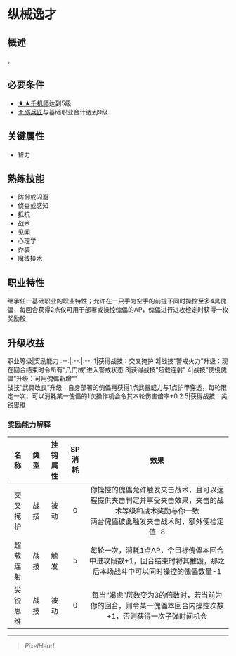 # 纵械逸才

## 概述

。

## 必要条件

* <a href="../2B-mechster" target="_blank">★★千机师</a>达到5级
* <a href="../0-maintenance_artisan" target="_blank">☆砺兵匠</a>与基础职业合计达到9级

## 关键属性

* 智力

## 熟练技能

* 防御或闪避
* 侦查或感知
* 抵抗
* 战术
* 见闻
* 心理学
* 乔装
* 魔线操术

## 职业特性

继承任一基础职业的职业特性；允许在一只手为空手的前提下同时操控至多4具傀儡，每回合获得2点仅可用于部署或操控傀儡的AP，傀儡进行进攻检定时获得一枚奖励骰

## 升级收益

职业等级|奖励能力
:--:|:--:|:--:
1|获得战技：交叉掩护
2|战技“警戒火力”升级：现在回合结束时令所有“八门械”进入警戒状态
3|获得战技“超载连射”
4|战技“使役傀儡”升级：可用傀儡新增“”<br>战技“武具改良”升级：自身部署的傀儡再获得1点武器威力与1点护甲穿透，每轮限定一次，可以消耗某一傀儡的1次操作机会令其本轮伤害倍率+0.2
5|获得战技：尖锐思维

### 奖励能力解释

名称|类型|挂钩属性|SP消耗|效果
:--:|:--:|:--:|:--:|:--:
交叉掩护|战技|被动|0|你操控的傀儡允许触发夹击战术，且可以远程提供夹击判定并享受夹击效果，夹击的战术等级和战术奖励与你一致<br>两台傀儡彼此触发夹击战术时，额外使检定值-8
超载连射|战技|触发|5|每轮一次，消耗1点AP，令目标傀儡本回合中进攻段数+1，回合结束时将其摧毁，那之后本场战斗中可以同时操控的傀儡数量-1
尖锐思维|战技|被动|0|每当“竭虑”层数变为3的倍数时，若当前为你的回合，则令某一傀儡本回合内操控次数+1，否则获得一次子弹时间机会

---

> *PixelHead*